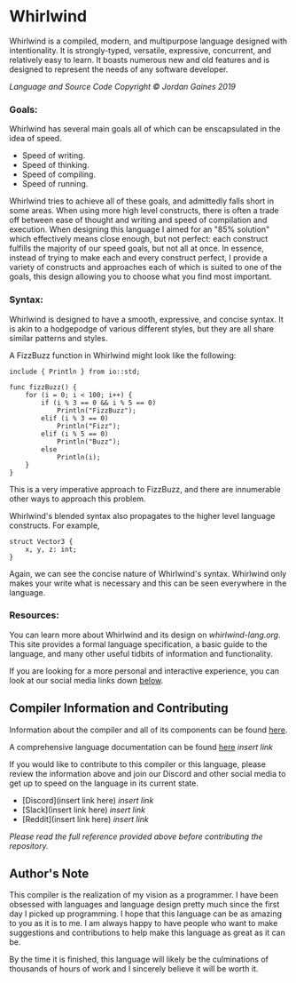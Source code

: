 # Whirlwind

Whirlwind is a compiled, modern, and multipurpose language designed with intentionality.
It is strongly-typed, versatile, expressive, concurrent, and relatively easy to learn.
It boasts numerous new and old features and is designed to represent the needs of any software developer.

*Language and Source Code Copyright &copy; Jordan Gaines 2019*

### Goals:

Whirlwind has several main goals all of which can be enscapsulated in the idea of speed.

 * Speed of writing.
 * Speed of thinking.
 * Speed of compiling.
 * Speed of running.
 
Whirlwind tries to achieve all of these goals, and admittedly falls short in some areas.  When using more high level constructs,
there is often a trade off between ease of thought and writing and speed of compilation and execution.  When designing this
language I aimed for an "85% solution" which effectively means close enough, but not perfect: each construct fulfills the majority of our speed goals, but not all at once.  In essence, instead of trying to make each and every construct perfect, I provide a variety of constructs and approaches each of which is suited to one of the goals, this design allowing you to choose what you find most important.

### Syntax:

Whirlwind is designed to have a smooth, expressive, and concise syntax.  It is akin to a hodgepodge of various different styles, but they are all share similar patterns and styles.

A FizzBuzz function in Whirlwind might look like the following:

    include { Println } from io::std;
    
    func fizzBuzz() {
        for (i = 0; i < 100; i++) {
            if (i % 3 == 0 && i % 5 == 0)
                Println("FizzBuzz");
            elif (i % 3 == 0)
                Println("Fizz");
            elif (i % 5 == 0)
                Println("Buzz");
            else
                Println(i);
        }
    }
    
This is a very imperative approach to FizzBuzz, and there are innumerable other ways to approach this problem.

Whirlwind's blended syntax also propagates to the higher level language constructs.  For example,

    struct Vector3 {
        x, y, z: int;
    }
    
Again, we can see the concise nature of Whirlwind's syntax.  Whirlwind only makes your write what is necessary and this can
be seen everywhere in the language.

### Resources:

You can learn more about Whirlwind and its design on *whirlwind-lang.org*.  This site provides a formal language specification, a
basic guide to the language, and many other useful tidbits of information and functionality.

If you are looking for a more personal and interactive experience, you can look at our social media links down [below](#compiler-info).

## Compiler Information and Contributing <a name="compiler-info">

Information about the compiler and all of its
components can be found [here](https://github.com/ComedicChimera/Whirlwind/blob/master/Whirlwind/docs/compiler_info.md).

A comprehensive language documentation can be found [here](website/docs) *insert link*

If you would like to contribute to this compiler or this language, please review the information above
and join our Discord and other social media to get up to speed on the language in its current state.

 - [Discord](insert link here) *insert link*
 - [Slack](insert link here) *insert link*
 - [Reddit](insert link here) *insert link*
 
*Please read the full reference provided above before contributing the
repository.*

## Author's Note
This compiler is the realization of my vision as a programmer. I have been obsessed with languages
and language design pretty much since the first day I picked up programming. I hope that this language
can be as amazing to you as it is to me. I am always happy to have people who want to make
suggestions and contributions to help make this language as great as it can be.

By the time it is finished, this language will likely be the culminations of thousands of hours of work
and I sincerely believe it will be worth it.


